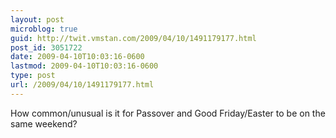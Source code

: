 ```yaml
---
layout: post
microblog: true
guid: http://twit.vmstan.com/2009/04/10/1491179177.html
post_id: 3051722
date: 2009-04-10T10:03:16-0600
lastmod: 2009-04-10T10:03:16-0600
type: post
url: /2009/04/10/1491179177.html
---
```

How common/unusual is it for Passover and Good Friday/Easter to be on the same weekend?
